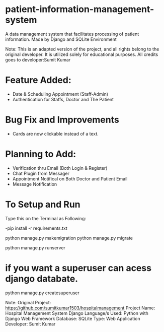 # patient-information-management-system
A data management system that facilitates processing of patient information. Made by Django and SQLite Environment

Note: This is an adapted version of the project, and all rights belong to the original developer. It is utilized solely for educational purposes. All credits goes to developer:Sumit Kumar

# Feature Added:
- Date & Scheduling Appointment (Staff-Admin)
- Authentication for Staffs, Doctor and The Patient

# Bug Fix and Improvements
- Cards are now clickable instead of a text.

# Planning to Add:
- Verification thru Email (Both Login & Register)
- Chat Plugin from Messager
- Appointment Notifical on Both Doctor and Patient Email
- Message Notification


# To Setup and Run
Type this on the Terminal as Following:

-pip install -r requirements.txt

python manage.py makemigration
python manage.py migrate

python manage.py runserver

# if you want a superuser can acess django databate.
python manage.py createsuperuser

Note:
Original Project: https://github.com/sumitkumar1503/hospitalmanagement
Project Name:	Hospital Management System Django
Language/s Used:	Python with Django Web Framework
Database:	SQLite
Type:	Web Application
Developer:	Sumit Kumar
